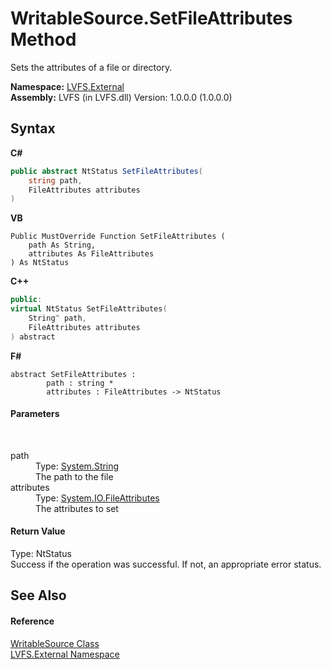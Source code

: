 # WritableSource.SetFileAttributes Method 
 

Sets the attributes of a file or directory.

**Namespace:**&nbsp;<a href="ce38c3d6-f720-9c09-02a8-24d191d963ed">LVFS.External</a><br />**Assembly:**&nbsp;LVFS (in LVFS.dll) Version: 1.0.0.0 (1.0.0.0)

## Syntax

**C#**<br />
``` C#
public abstract NtStatus SetFileAttributes(
	string path,
	FileAttributes attributes
)
```

**VB**<br />
``` VB
Public MustOverride Function SetFileAttributes ( 
	path As String,
	attributes As FileAttributes
) As NtStatus
```

**C++**<br />
``` C++
public:
virtual NtStatus SetFileAttributes(
	String^ path, 
	FileAttributes attributes
) abstract
```

**F#**<br />
``` F#
abstract SetFileAttributes : 
        path : string * 
        attributes : FileAttributes -> NtStatus 

```


#### Parameters
&nbsp;<dl><dt>path</dt><dd>Type: <a href="http://msdn2.microsoft.com/en-us/library/s1wwdcbf" target="_blank">System.String</a><br />The path to the file</dd><dt>attributes</dt><dd>Type: <a href="http://msdn2.microsoft.com/en-us/library/9f93fa06" target="_blank">System.IO.FileAttributes</a><br />The attributes to set</dd></dl>

#### Return Value
Type: NtStatus<br />Success if the operation was successful. If not, an appropriate error status.

## See Also


#### Reference
<a href="eef32198-3bf0-ea5f-1d5c-ef3cf7488a57">WritableSource Class</a><br /><a href="ce38c3d6-f720-9c09-02a8-24d191d963ed">LVFS.External Namespace</a><br />